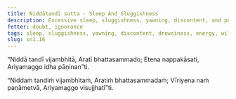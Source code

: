 ```yaml
---
title: Niddātandī sutta - Sleep And Sluggishness
description: Excessive sleep, sluggishness, yawning, discontent, and post-meal drowsiness can obstruct the noble path from appearing.
fetter: doubt, ignorance
tags: sleep, sluggishness, yawning, discontent, drowsiness, energy, willpower, determination, noble path, sn, sn1-11, sn1
slug: sn1.16
---
```


“Niddā tandī vijambhitā,
Aratī bhattasammado;
Etena nappakāsati,
Ariyamaggo idha pāṇinan”ti.

“Niddaṁ tandiṁ vijambhitaṁ,
Aratiṁ bhattasammadaṁ;
Vīriyena naṁ paṇāmetvā,
Ariyamaggo visujjhatī”ti.
